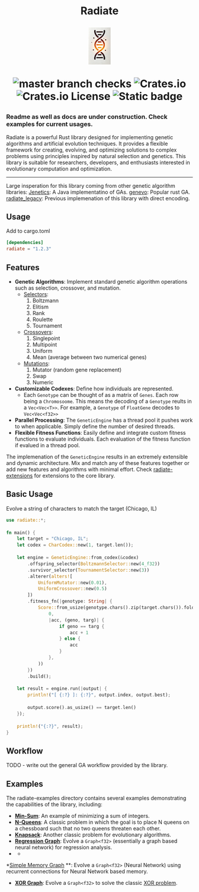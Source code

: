 <h1 align="center">Radiate</p>
<img src="/docs/radiate.png" height="100">

![master branch checks][master_branch_checks] ![Crates.io][crates_link] ![Crates.io License][license] ![Static badge][static_evolution_badge]


[crates_link]: https://img.shields.io/crates/v/radiate

[master_branch_checks]: https://img.shields.io/github/check-runs/pkalivas/radiate/master

[license]: https://img.shields.io/crates/l/radiate

[static_evolution_badge]: https://img.shields.io/badge/evolution-genetics-default

[rust_badge]: https://img.shields.io/badge/rust-%23000000.svg?logo=rust&logoColor=orange

[jenetics_link]: https://github.com/jenetics/jenetics

[genevo_link]: https://github.com/innoave/genevo

[radiate_legacy]: https://github.com/pkalivas/radiate.legacy

### Readme as well as docs are under construction. Check examples for current usages.

Radiate is a powerful Rust library designed for implementing genetic algorithms and artificial evolution techniques. It
provides a flexible framework for creating, evolving, and optimizing solutions to complex problems using principles
inspired by natural selection and genetics. This library is suitable for researchers, developers, and enthusiasts
interested in evolutionary computation and optimization.

---

Large insperation for this library coming from other genetic algorithm libraries:
[Jenetics][jenetics_link]: A Java implementatino of GAs.
[genevo][genevo_link]: Popular rust GA.
[radiate_legacy][radiate_legacy]: Previous implemenation of this library with direct encoding.

## Usage

Add to cargo.toml

```toml
[dependencies]
radiate = "1.2.3"
```

## Features

* **Genetic Algorithms**: Implement standard genetic algorithm operations such as selection, crossover, and mutation.
    * [Selectors](https://en.wikipedia.org/wiki/Selection_(genetic_algorithm)#:~:text=Boltzmann%20selection,-In%20Boltzmann%20selection&text=The%20temperature%20is%20gradually%20lowered,the%20appropriate%20degree%20of%20diversity.):
        1. Boltzmann
        2. Elitism
        3. Rank
        4. Roulette
        5. Tournament
    * [Crossovers](https://en.wikipedia.org/wiki/Crossover_(genetic_algorithm)):
        1. Singlepoint
        2. Multipoint
        3. Uniform
        4. Mean (average between two numerical genes)
    * [Mutations](https://en.wikipedia.org/wiki/Mutation_(genetic_algorithm)):
        1. Mutator (random gene replacement)
        2. Swap
        3. Numeric
* **Customizable Codexes**: Define how individuals are represented.
    * Each ```Genotype``` can be thought of as a matrix of ```Genes```. Each row being a ```Chromosoome```. This means
      the decoding of a ```Genotype``` reults in a ```Vec<Vec<T>>```. For example, a ```Genotype``` of ```FloatGene```
      decodes to ```Vec<Vec<f32>>```
* **Parallel Processing**: The ```GeneticEngine``` has a thread pool it pushes work to when applicable. Simply define
  the number of desired threads.
* **Flexible Fitness Functions**: Easily define and integrate custom fitness functions to evaluate individuals. Each
  evaluation of the fitness function if evalued in a thread pool.

The implemenation of the ```GeneticEngine``` results in an extremely extensible and dynamic architecture. Mix and match
any of these features together or add new features and algorithms with minimal effort.
Check [radiate-extensions](https://github.com/pkalivas/radiate/tree/master/radiate-extensions) for extensions to the
core library.

## Basic Usage

Evolve a string of characters to match the target (Chicago, IL)

```rust
use radiate::*;

fn main() {
    let target = "Chicago, IL";
    let codex = CharCodex::new(1, target.len());

    let engine = GeneticEngine::from_codex(&codex)
        .offspring_selector(BoltzmannSelector::new(4_f32))
        .survivor_selector(TournamentSelector::new(3))
        .alterer(alters![
            UniformMutator::new(0.01),
            UniformCrossover::new(0.5)
        ])
        .fitness_fn(|genotype: String| {
            Score::from_usize(genotype.chars().zip(target.chars()).fold(
                0,
                |acc, (geno, targ)| {
                    if geno == targ {
                        acc + 1
                    } else {
                        acc
                    }
                },
            ))
        })
        .build();

    let result = engine.run(|output| {
        println!("[ {:?} ]: {:?}", output.index, output.best);

        output.score().as_usize() == target.len()
    });

    println!("{:?}", result);
}
```

## Workflow

TODO - write out the general GA workflow provided by the library.

## Examples

The radiate-examples directory contains several examples demonstrating the capabilities of the library, including:

* **[Min-Sum](https://github.com/pkalivas/radiate/blob/master/radiate-examples/min-sum/src/main.rs)**: An example of
  minimizing a sum of integers.
* **[N-Queens](https://github.com/pkalivas/radiate/blob/master/radiate-examples/nqueens/src/main.rs)**: A classic
  problem in which the goal is to place N queens on a chessboard such that no two queens threaten each other.
* **[Knapsack](https://github.com/pkalivas/radiate/blob/master/radiate-examples/knapsack/src/main.rs)**: Another classic
  problem for evolutionary algorithms.
* **[Regression Graph](https://github.com/pkalivas/radiate/blob/master/radiate-examples/regression-graph/src/main.rs)**:
  Evolve a ```Graph<f32>``` (essentially a graph based neural network) for regression analysis.
*
    *

*[Simple Memory Graph](https://github.com/pkalivas/radiate/blob/master/radiate-examples/simple-memory-graph/src/main.rs)
**: Evolve a ```Graph<f32>``` (Neural Network) using recurrent connections for Neural Network based memory.

* **[XOR Graph](https://github.com/pkalivas/radiate/blob/master/radiate-examples/xor-graph/src/main.rs)**: Evolve a
  ```Graph<f32>``` to solve the classic [XOR problem](https://dev.to/jbahire/demystifying-the-xor-problem-1blk).
